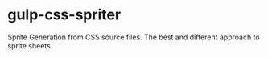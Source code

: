 gulp-css-spriter
================

Sprite Generation from CSS source files. The best and different approach to sprite sheets.
